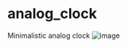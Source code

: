 # analog_clock

Minimalistic analog clock
![image](https://user-images.githubusercontent.com/87391718/147409194-4ecbe125-6188-401e-b777-6b78dc214f06.png)
